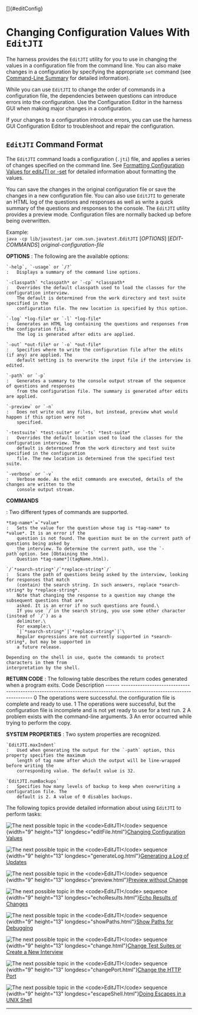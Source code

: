 
[]{#editConfig}

# Changing Configuration Values With `EditJTI`

The harness provides the `EditJTI` utility for you to use in changing the values in a configuration
file from the command line. You can also make changes in a configuration by specifying the
appropriate `set` command (see [Command-Line Summary](commandLine.html) for detailed information).

While you can use `EditJTI` to change the order of commands in a configuration file, the
dependencies between questions can introduce errors into the configuration. Use the Configuration
Editor in the harness GUI when making major changes in a configuration.

If your changes to a configuration introduce errors, you can use the harness GUI Configuration
Editor to troubleshoot and repair the configuration.

## `EditJTI` Command Format

The `EditJTI` command loads a configuration (`.jti`) file, and applies a series of changes specified
on the command line. See [Formatting Configuration Values for editJTI or -set](configValues.html)
for detailed information about formatting the values.

You can save the changes in the original configuration file or save the changes in a new
configuration file. You can also use `EditJTI` to generate an HTML log of the questions and
responses as well as write a quick summary of the questions and responses to the console. The
`EditJTI` utility provides a preview mode. Configuration files are normally backed up before being
overwritten.

Example:\
`java -cp lib/javatest.jar com.sun.javatest.EditJTI` \[*OPTIONS*\] \[*EDIT-COMMANDS*\]
*original-configuration-file*

**OPTIONS**
:   The following are the available options:

    `-help`, `-usage` or `/?`
    :   Displays a summary of the command line options.

    `-classpath` *classpath* or `-cp` *classpath*
    :   Overrides the default classpath used to load the classes for the configuration interview.
        The default is determined from the work directory and test suite specified in the
        configuration file. The new location is specified by this option.

    `-log` *log-file* or `-l` *log-file*
    :   Generates an HTML log containing the questions and responses from the configuration file.
        The log is generated after edits are applied.

    `-out` *out-file* or `-o` *out-file*
    :   Specifies where to write the configuration file after the edits (if any) are applied. The
        default setting is to overwrite the input file if the interview is edited.

    `-path` or `-p`
    :   Generates a summary to the console output stream of the sequence of questions and responses
        from the configuration file. The summary is generated after edits are applied.

    `-preview` or `-n`
    :   Does not write out any files, but instead, preview what would happen if this option were not
        specified.

    `-testsuite` *test-suite* or `-ts` *test-suite*
    :   Overrides the default location used to load the classes for the configuration interview. The
        default is determined from the work directory and test suite specified in the configuration
        file. The new location is determined from the specified test suite.

    `-verbose` or `-v`
    :   Verbose mode. As the edit commands are executed, details of the changes are written to the
        console output stream.

**COMMANDS**

:   Two different types of commands are supported.

    *tag-name*`=`*value*
    :   Sets the value for the question whose tag is *tag-name* to *value*. It is an error if the
        question is not found. The question must be on the current path of questions being asked by
        the interview. To determine the current path, use the `-path`option. See [Obtaining the
        Question *tag-name*](tagName.html).

    `/`*search-string*`/`*replace-string*`/`
    :   Scans the path of questions being asked by the interview, looking for responses that match
        (contain) the search string. In such answers, replace *search-string* by *replace-string*.
        Note that changing the response to a question may change the subsequent questions that are
        asked. It is an error if no such questions are found.\
        If you use `/`in the search string, you use some other character (instead of `/`) as a
        delimiter.\
        For example:\
        `|`*search-string*`|`*replace-string*`|`\
        Regular expressions are not currently supported in *search-string*, but may be supported in
        a future release.

    Depending on the shell in use, quote the commands to protect characters in them from
    interpretation by the shell.

**RETURN CODE**
:   The following table describes the return codes generated when a program exits.
      Code   Description
      ------ ----------------------------------------------------------------------------------------------------------------------
      0      The operations were successful. the configuration file is complete and ready to use.
      1      The operations were successful, but the configuration file is incomplete and is not yet ready to use for a test run.
      2      A problem exists with the command-line arguments.
      3      An error occurred while trying to perform the copy.

**SYSTEM PROPERTIES**
:   Two system properties are recognized.

    `EditJTI.maxIndent`
    :   Used when generating the output for the `-path` option, this property specifies the maximum
        length of tag name after which the output will be line-wrapped before writing the
        corresponding value. The default value is 32.

    `EditJTI.numBackups`
    :   Specifies how many levels of backup to keep when overwriting a configuration file. The
        default is 2. A value of 0 disables backups.

The following topics provide detailed information about using `EditJTI` to perform tasks:

![The next possible topic in the \<code\>EditJTI\</code\>
sequence](../../images/hg_see_next.gif){width="9" height="13" longdesc="editFile.html"}[Changing
Configuration Values](editFile.html)

![The next possible topic in the \<code\>EditJTI\</code\>
sequence](../../images/hg_see_next.gif){width="9" height="13"
longdesc="generateLog.html"}[Generating a Log of Updates](generateLog.html)

![The next possible topic in the \<code\>EditJTI\</code\>
sequence](../../images/hg_see_next.gif){width="9" height="13" longdesc="preview.html"}[Preview
without Change](preview.html)

![The next possible topic in the \<code\>EditJTI\</code\>
sequence](../../images/hg_see_next.gif){width="9" height="13" longdesc="echoResults.html"}[Echo
Results of Changes](echoResults.html)

![The next possible topic in the \<code\>EditJTI\</code\>
sequence](../../images/hg_see_next.gif){width="9" height="13" longdesc="showPaths.html"}[Show Paths
for Debugging](showPaths.html)

![The next possible topic in the \<code\>EditJTI\</code\>
sequence](../../images/hg_see_next.gif){width="9" height="13" longdesc="change.html"}[Change Test
Suites or Create a New Interview](change.html)

![The next possible topic in the \<code\>EditJTI\</code\>
sequence](../../images/hg_see_next.gif){width="9" height="13" longdesc="changePort.html"}[Change the
HTTP Port](changePort.html)

![The next possible topic in the \<code\>EditJTI\</code\>
sequence](../../images/hg_see_next.gif){width="9" height="13" longdesc="escapeShell.html"}[Doing
Escapes in a UNIX Shell](escapeShell.html)

----------------------------------------------------------------------------------------------------


